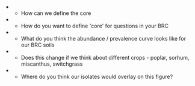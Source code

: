 * * How can we define the core
* * How do you want to define 'core' for questions in your BRC
* * What do you think the abundance / prevalence curve looks like for our BRC soils
* * Does this change if we think about different crops - poplar, sorhum, miscanthus, switchgrass
* * Where do you think our isolates would overlay on this figure?
